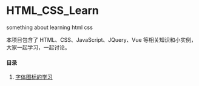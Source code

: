 # HTML_CSS_Learn
something about learning html css

本项目包含了 HTML、CSS、JavaScript、JQuery、Vue 等相关知识和小实例，大家一起学习，一起讨论。


#### 目录

1.  [字体图标的学习](0001/0001.html)